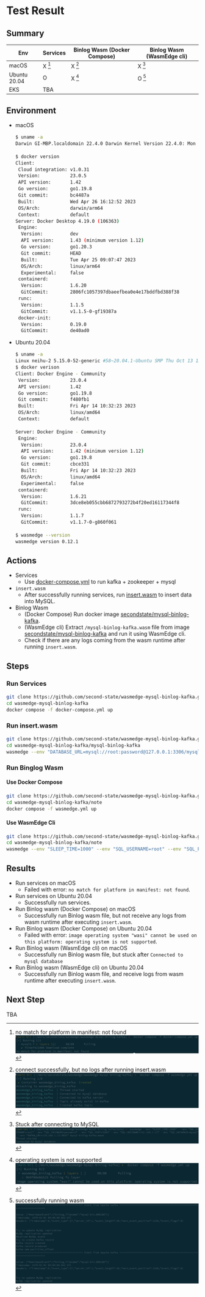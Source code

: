 # Test Result

## Summary

| Env          | Services         | Binlog Wasm (Docker Compose) | Binlog Wasm (WasmEdge cli) |
| ------------ | ---------------- | ---------------------------- | -------------------------- |
| macOS        | X [^mac-service] | X [^mac-wasm]                | X [^mac-wasmedge-wasm]     |
| Ubuntu 20.04 | O                | X [^ubuntu-wasm]             | O [^ubuntu-wasmedge-wasm]  |
| EKS          | TBA              |                              |                            |

[^mac-service]: no match for platform in manifest: not found ![mac-service](https://github.com/second-state/wasmedge-mysql-binlog-kafka/blob/add-k8s/note/images/mac-service.png?raw=true)
[^mac-wasm]: connect successfully, but no logs after running insert.wasm ![mac-wasm](https://github.com/second-state/wasmedge-mysql-binlog-kafka/blob/add-k8s/note/images/mac-wasm.png?raw=true)
[^mac-wasmedge-wasm]: Stuck after connecting to MySQL ![mac-wasmedge-wasm](https://github.com/second-state/wasmedge-mysql-binlog-kafka/blob/add-k8s/note/images/mac-wasmedge-wasm.png?raw=true)
[^ubuntu-wasm]: operating system is not supported ![ubuntu-wasm](https://github.com/second-state/wasmedge-mysql-binlog-kafka/blob/add-k8s/note/images/ubuntu-wasm.png?raw=true)
[^ubuntu-wasmedge-wasm]: successfully running wasm ![ubuntu-wasmedge-wasm](https://github.com/second-state/wasmedge-mysql-binlog-kafka/blob/add-k8s/note/images/ubuntu-wasmedge-wasm.png?raw=true)

## Environment

- macOS

  ```bash
  $ uname -a
  Darwin GI-MBP.localdomain 22.4.0 Darwin Kernel Version 22.4.0: Mon Mar  6 20:59:58 PST 2023; root:xnu-8796.101.5~3/RELEASE_ARM64_T6020 arm64

  $ docker version
  Client:
   Cloud integration: v1.0.31
   Version:           23.0.5
   API version:       1.42
   Go version:        go1.19.8
   Git commit:        bc4487a
   Built:             Wed Apr 26 16:12:52 2023
   OS/Arch:           darwin/arm64
   Context:           default
  Server: Docker Desktop 4.19.0 (106363)
   Engine:
    Version:          dev
    API version:      1.43 (minimum version 1.12)
    Go version:       go1.20.3
    Git commit:       HEAD
    Built:            Tue Apr 25 09:07:47 2023
    OS/Arch:          linux/arm64
    Experimental:     false
   containerd:
    Version:          1.6.20
    GitCommit:        2806fc1057397dbaeefbea0e4e17bddfbd388f38
   runc:
    Version:          1.1.5
    GitCommit:        v1.1.5-0-gf19387a
   docker-init:
    Version:          0.19.0
    GitCommit:        de40ad0
  ```

- Ubuntu 20.04

  ```bash
  $ uname -a
  Linux neihu-2 5.15.0-52-generic #58~20.04.1-Ubuntu SMP Thu Oct 13 13:09:46 UTC 2022 x86_64 x86_64 x86_64 GNU/Linux
  $ docker verison
  Client: Docker Engine - Community
   Version:           23.0.4
   API version:       1.42
   Go version:        go1.19.8
   Git commit:        f480fb1
   Built:             Fri Apr 14 10:32:23 2023
   OS/Arch:           linux/amd64
   Context:           default

  Server: Docker Engine - Community
   Engine:
    Version:          23.0.4
    API version:      1.42 (minimum version 1.12)
    Go version:       go1.19.8
    Git commit:       cbce331
    Built:            Fri Apr 14 10:32:23 2023
    OS/Arch:          linux/amd64
    Experimental:     false
   containerd:
    Version:          1.6.21
    GitCommit:        3dce8eb055cbb6872793272b4f20ed16117344f8
   runc:
    Version:          1.1.7
    GitCommit:        v1.1.7-0-g860f061

  $ wasmedge --version
  wasmedge version 0.12.1
  ```

## Actions

- Services
  - Use [docker-compose.yml](https://github.com/second-state/wasmedge-mysql-binlog-kafka/blob/04a110e/docker-compose.yml) to run kafka + zookeeper + mysql
- `insert.wasm`
  - After successfully running services, run [insert.wasm](https://github.com/second-state/wasmedge-mysql-binlog-kafka/blob/04a110e/mysql-binlog-kafka/sql-commands-test-wasm/insert.wasm) to insert data into MySQL.
- Binlog Wasm
  - (Docker Compose) Run docker image [secondstate/mysql-binlog-kafka](https://hub.docker.com/r/secondstate/mysql-binlog-kafka/tags).
  - (WasmEdge cli) Extract `/mysql-binlog-kafka.wasm` file from image [secondstate/mysql-binlog-kafka](https://hub.docker.com/r/secondstate/mysql-binlog-kafka/tags) and run it using WasmEdge cli.
  - Check if there are any logs coming from the wasm runtime after running `insert.wasm`.

## Steps

### Run Services

```bash
git clone https://github.com/second-state/wasmedge-mysql-binlog-kafka.git
cd wasmedge-mysql-binlog-kafka
docker compose -f docker-compose.yml up
```

### Run insert.wasm

```bash
git clone https://github.com/second-state/wasmedge-mysql-binlog-kafka.git
cd wasmedge-mysql-binlog-kafka/mysql-binlog-kafka
wasmedge --env "DATABASE_URL=mysql://root:password@127.0.0.1:3306/mysql" sql-commands-test-wasm/insert.wasm
```

### Run Binglog Wasm

#### Use Docker Compose

```bash
git clone https://github.com/second-state/wasmedge-mysql-binlog-kafka.git -b add-k8s
cd wasmedge-mysql-binlog-kafka/note
docker compose -f wasmedge.yml up
```

#### Use WasmEdge Cli

```bash
git clone https://github.com/second-state/wasmedge-mysql-binlog-kafka.git -b add-k8s
cd wasmedge-mysql-binlog-kafka/note
wasmedge --env "SLEEP_TIME=1000" --env "SQL_USERNAME=root" --env "SQL_PASSWORD=password" --env "SQL_PORT=3306" --env "SQL_HOSTNAME=localhost" --env "SQL_DATABASE=mysql" --env "KAFKA_URL=localhost:9092" mysql-binlog-kafka.wasm
```

## Results

- Run services on macOS
  - Failed with error: `no match for platform in manifest: not found`.
- Run services on Ubuntu 20.04
  - Successfully run services.
- Run Binlog wasm (Docker Compose) on macOS
  - Successfully run Binlog wasm file, but not receive any logs from wasm runtime after executing `insert.wasm`.
- Run Binlog wasm (Docker Compose) on Ubuntu 20.04
  - Failed with error: `image operating system "wasi" cannot be used on this platform: operating system is not supported`.
- Run Binlog wasm (WasmEdge cli) on macOS
  - Successfully run Binlog wasm file, but stuck after `Connected to mysql database`
- Run Binlog wasm (WasmEdge cli) on Ubuntu 20.04
  - Successfully run Binlog wasm file, and receive logs from wasm runtime after executing `insert.wasm`.

## Next Step

TBA
